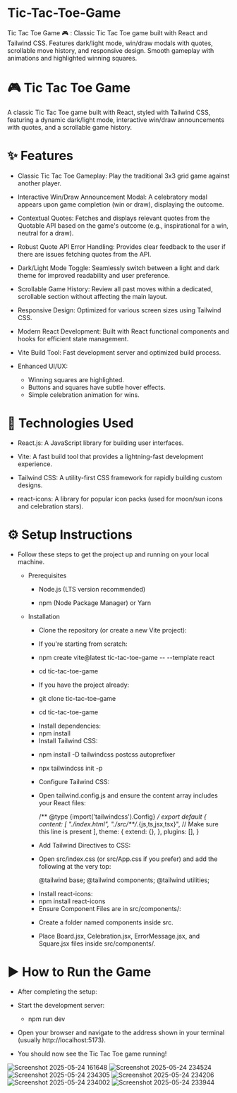 # Tic-Tac-Toe-Game
Tic Tac Toe Game 🎮 : Classic Tic Tac Toe game built with React and Tailwind CSS. Features dark/light mode, win/draw modals with quotes, scrollable move history, and responsive design. Smooth gameplay with animations and highlighted winning squares.

# 🎮 Tic Tac Toe Game
A classic Tic Tac Toe game built with React, styled with Tailwind CSS, featuring a dynamic dark/light mode, interactive win/draw announcements with quotes, and a scrollable game history.


# ✨ Features

* Classic Tic Tac Toe Gameplay: Play the traditional 3x3 grid game against another player.

* Interactive Win/Draw Announcement Modal: A celebratory modal appears upon game completion (win or draw), displaying the outcome.

* Contextual Quotes: Fetches and displays relevant quotes from the Quotable API based on the game's outcome (e.g., inspirational for a win, neutral for a draw).

* Robust Quote API Error Handling: Provides clear feedback to the user if there are issues fetching quotes from the API.

* Dark/Light Mode Toggle: Seamlessly switch between a light and dark theme for improved readability and user preference.

* Scrollable Game History: Review all past moves within a dedicated, scrollable section without affecting the main layout.

* Responsive Design: Optimized for various screen sizes using Tailwind CSS.

* Modern React Development: Built with React functional components and hooks for efficient state management.

* Vite Build Tool: Fast development server and optimized build process.

* Enhanced UI/UX:
  - Winning squares are highlighted.
  - Buttons and squares have subtle hover effects.
  - Simple celebration animation for wins.


# 🚀 Technologies Used

* React.js: A JavaScript library for building user interfaces.

* Vite: A fast build tool that provides a lightning-fast development experience.

* Tailwind CSS: A utility-first CSS framework for rapidly building custom designs.

* react-icons: A library for popular icon packs (used for moon/sun icons and celebration stars).


# ⚙️ Setup Instructions

* Follow these steps to get the project up and running on your local machine.

  - Prerequisites

    * Node.js (LTS version recommended)
    
    * npm (Node Package Manager) or Yarn

  - Installation

    * Clone the repository (or create a new Vite project):

    * If you're starting from scratch:
    
     - npm create vite@latest tic-tac-toe-game -- --template react

     - cd tic-tac-toe-game

    * If you have the project already:

     - git clone <repository-url> tic-tac-toe-game

     - cd tic-tac-toe-game

    * Install dependencies:
   
     - npm install
  
    * Install Tailwind CSS:

     - npm install -D tailwindcss postcss autoprefixer
     
     - npx tailwindcss init -p

    * Configure Tailwind CSS:

    - Open tailwind.config.js and ensure the content array includes your React files:

      /** @type {import('tailwindcss').Config} */
      export default {
       content: [
        "./index.html",
        "./src/**/*.{js,ts,jsx,tsx}", // Make sure this line is present
       ],
       theme: {
       extend: {},
      },
      plugins: [],
      }

    * Add Tailwind Directives to CSS:

     - Open src/index.css (or src/App.css if you prefer) and add the following at the very top:
     
       @tailwind base;
       @tailwind components;
       @tailwind utilities;


    * Install react-icons:

     - npm install react-icons


    * Ensure Component Files are in src/components/:

     - Create a folder named components inside src.

     - Place Board.jsx, Celebration.jsx, ErrorMessage.jsx, and Square.jsx files inside src/components/.

# ▶️ How to Run the Game

 * After completing the setup:
 * Start the development server:

   - npm run dev


* Open your browser and navigate to the address shown in your terminal (usually http://localhost:5173).

* You should now see the Tic Tac Toe game running!

![Screenshot 2025-05-24 161648](https://github.com/user-attachments/assets/5079013b-e462-4592-b92b-82efb62646f8)
![Screenshot 2025-05-24 234524](https://github.com/user-attachments/assets/060c0ec8-a877-4387-8639-ba2b46fe622d)
![Screenshot 2025-05-24 234305](https://github.com/user-attachments/assets/1dea065f-0743-4f40-bfde-05fc07b466fe)
![Screenshot 2025-05-24 234206](https://github.com/user-attachments/assets/1a55cd13-dff1-40ab-aa47-053a266d378b)
![Screenshot 2025-05-24 234002](https://github.com/user-attachments/assets/c04317aa-5fca-458f-89e1-e8178d66395e)
![Screenshot 2025-05-24 233944](https://github.com/user-attachments/assets/9483bcee-4d43-45df-b63c-39d95495b631)
